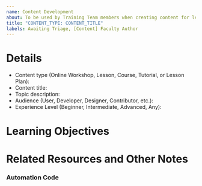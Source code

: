 ```yaml
---
name: Content Development
about: To be used by Training Team members when creating content for learn.wordpress.org
title: "CONTENT_TYPE: CONTENT_TITLE"
labels: Awaiting Triage, [Content] Faculty Author
---
```


# Details

- Content type (Online Workshop, Lesson, Course, Tutorial, or Lesson Plan):
- Content title: 
- Topic description: 
- Audience (User, Developer, Designer, Contributor, etc.):
- Experience Level (Beginner, Intermediate, Advanced, Any):

# Learning Objectives
<!--
What will the learner be able to do as a result of this content?
-->

# Related Resources and Other Notes


### Automation Code
<!-- 
Under this comment, type two slashes (//) followed by the code that represents the content type. (Like //example) 
- Online Workshop = online-workshop
- Lesson = lesson
- Course = course
- Tutorial = tutorial
- Lesson Plan = teach
Once submitted, that code will add a new comment to the issue with the relevant development checklist.
-->
